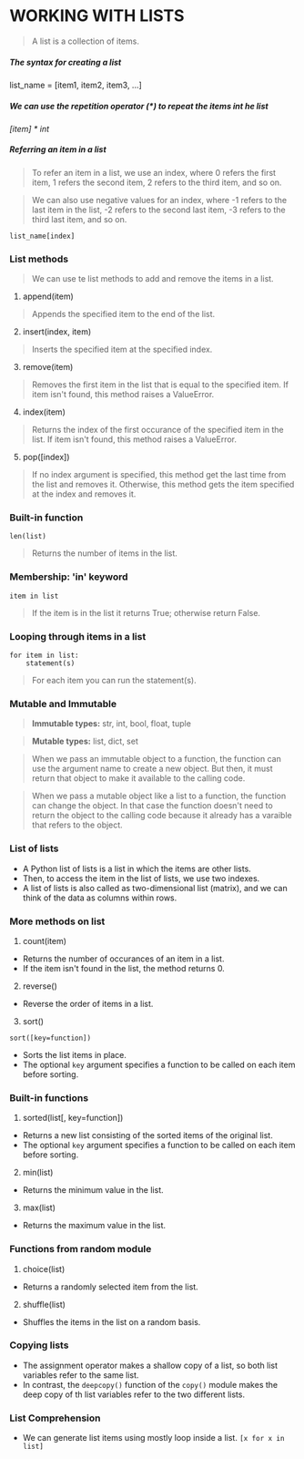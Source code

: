 # WORKING WITH LISTS
> A list is a collection of items.

##### The syntax for creating a list
list_name = [item1, item2, item3, ...]

##### We can use the repetition operator (*) to repeat the items int he list
*[item] * int*


##### Referring an item in a list
> To refer an item in a list, we use an index, where 0 refers the first item, 1 refers the second item, 2 refers to the third item, and so on.

> We can also use negative values for an index, where -1 refers to the last item in the list, -2 refers to the second last item, -3 refers to the third last item, and so on.

```
list_name[index]
```

### List methods
> We can use te list methods to add and remove the items in a list.

1. append(item)
> Appends the specified item to the end of the list.

2. insert(index, item)
> Inserts the specified item at the specified index.

3. remove(item)
> Removes the first item in the list that is equal to the specified item.
> If item isn't found, this method raises a ValueError.

4. index(item)
> Returns the index of the first occurance of the specified item in the list.
> If item isn't found, this method raises a ValueError.

5. pop([index])
> If no index argument is specified, this method get the last time from the list and removes it. Otherwise, this method gets the item specified at the index and removes it.

### Built-in function
```
len(list)
```
> Returns the number of items in the list.


### Membership: 'in' keyword
```
item in list
```
> If the item is in the list it returns True; otherwise return False.


### Looping through items in a list
```
for item in list:
    statement(s)
```

> For each item you can run the statement(s).


### Mutable and Immutable 
> **Immutable types:** str, int, bool, float, tuple

> **Mutable types:** list, dict, set

> When we pass an immutable object to a function, the function can use the argument name to create a new object. But then, it must return that object to make it available to the calling code.

> When we pass a mutable object like a list to a function, the function can change the object. In that case the function doesn't need to return the object to the calling code because it already has a varaible that refers to the object.


### List of lists
- A Python list of lists is a list in which the items are other lists.
- Then, to access the item in the list of lists, we use two indexes.
- A list of lists is also called as two-dimensional list (matrix), and we can think of the data as columns within rows.


### More methods on list
1. count(item)
- Returns the number of occurances of an item in a list.
- If the item isn't found in the list, the method returns 0.

2. reverse()
- Reverse the order of items in a list.

3. sort()
```
sort([key=function])
```
- Sorts the list items in place.
- The optional `key` argument specifies a function to be called on each item before sorting.


### Built-in functions
1. sorted(list[, key=function])
- Returns a new list consisting of the sorted items of the original list.
- The optional `key` argument specifies a function to be called on each item before sorting.

2. min(list)
- Returns the minimum value in the list.

3. max(list)
- Returns the maximum value in the list.

### Functions from random module
1. choice(list)
- Returns a randomly selected item from the list.

2. shuffle(list)
- Shuffles the items in the list on a random basis.


### Copying lists
- The assignment operator makes a shallow copy of a list, so both list variables refer to the same list.
- In contrast, the `deepcopy()` function of the `copy()` module makes the deep copy of th list variables refer to the two different lists.


### List Comprehension
- We can generate list items using mostly loop inside a list.
`[x for x in list]`

